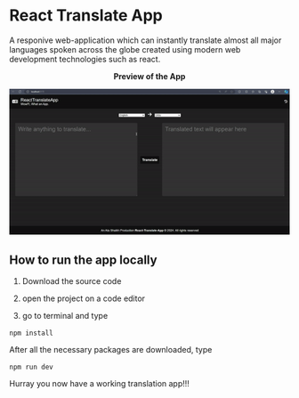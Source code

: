 # React Translate App

A responive web-application which can instantly translate almost all major languages spoken across the globe created using modern web development technologies such as react.

<center>

**Preview of the App**

![Video](./src/assets/ReactTranslateApp.gif)

</center>

## How to run the app locally

1. Download the source code

2. open the project on a code editor

3. go to terminal and type

```
npm install
```

After all the necessary packages are downloaded, type

```
npm run dev
```

Hurray you now have a working translation app!!!
